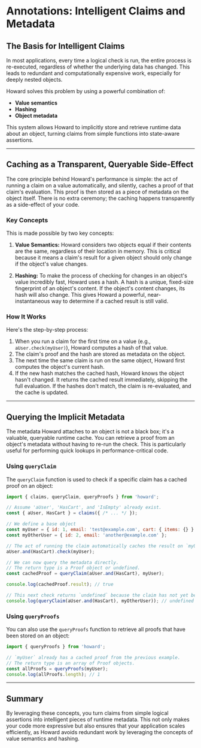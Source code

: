 # Annotations: Intelligent Claims and Metadata

## The Basis for Intelligent Claims

In most applications, every time a logical check is run, the entire process is re-executed, regardless of whether the underlying data has changed. This leads to redundant and computationally expensive work, especially for deeply nested objects. 

Howard solves this problem by using a powerful combination of:

- **Value semantics**
- **Hashing** 
- **Object metadata**

This system allows Howard to implicitly store and retrieve runtime data about an object, turning claims from simple functions into state-aware assertions.

---

## Caching as a Transparent, Queryable Side-Effect

The core principle behind Howard's performance is simple: the act of running a claim on a value automatically, and silently, caches a proof of that claim's evaluation. This proof is then stored as a piece of metadata on the object itself. There is no extra ceremony; the caching happens transparently as a side-effect of your code.

### Key Concepts

This is made possible by two key concepts:

1. **Value Semantics:** Howard considers two objects equal if their contents are the same, regardless of their location in memory. This is critical because it means a claim's result for a given object should only change if the object's value changes.

2. **Hashing:** To make the process of checking for changes in an object's value incredibly fast, Howard uses a hash. A hash is a unique, fixed-size fingerprint of an object's content. If the object's content changes, its hash will also change. This gives Howard a powerful, near-instantaneous way to determine if a cached result is still valid.

### How It Works

Here's the step-by-step process:

1. When you run a claim for the first time on a value (e.g., `aUser.check(myUser)`), Howard computes a hash of that value.
2. The claim's proof and the hash are stored as metadata on the object.
3. The next time the same claim is run on the same object, Howard first computes the object's current hash.
4. If the new hash matches the cached hash, Howard knows the object hasn't changed. It returns the cached result immediately, skipping the full evaluation. If the hashes don't match, the claim is re-evaluated, and the cache is updated.

---

## Querying the Implicit Metadata

The metadata Howard attaches to an object is not a black box; it's a valuable, queryable runtime cache. You can retrieve a proof from an object's metadata without having to re-run the check. This is particularly useful for performing quick lookups in performance-critical code.

### Using `queryClaim`

The `queryClaim` function is used to check if a specific claim has a cached proof on an object:

```javascript
import { claims, queryClaim, queryProofs } from 'howard';

// Assume 'aUser', 'HasCart', and 'IsEmpty' already exist.
const { aUser, HasCart } = claims({ /* ... */ });

// We define a base object
const myUser = { id: 1, email: 'test@example.com', cart: { items: {} } };
const myOtherUser = { id: 2, email: 'another@example.com' };

// The act of running the claim automatically caches the result on `myUser`.
aUser.and(HasCart).check(myUser);

// We can now query the metadata directly.
// The return type is a Proof object or undefined.
const cachedProof = queryClaim(aUser.and(HasCart), myUser);

console.log(cachedProof.result); // true

// This next check returns `undefined` because the claim has not yet been run on `myOtherUser`.
console.log(queryClaim(aUser.and(HasCart), myOtherUser)); // undefined
```

### Using `queryProofs`

You can also use the `queryProofs` function to retrieve all proofs that have been stored on an object:

```javascript
import { queryProofs } from 'howard';

// `myUser` already has a cached proof from the previous example.
// The return type is an array of Proof objects.
const allProofs = queryProofs(myUser);
console.log(allProofs.length); // 1
```

---

## Summary

By leveraging these concepts, you turn claims from simple logical assertions into intelligent pieces of runtime metadata. This not only makes your code more expressive but also ensures that your application scales efficiently, as Howard avoids redundant work by leveraging the concepts of value semantics and hashing.
